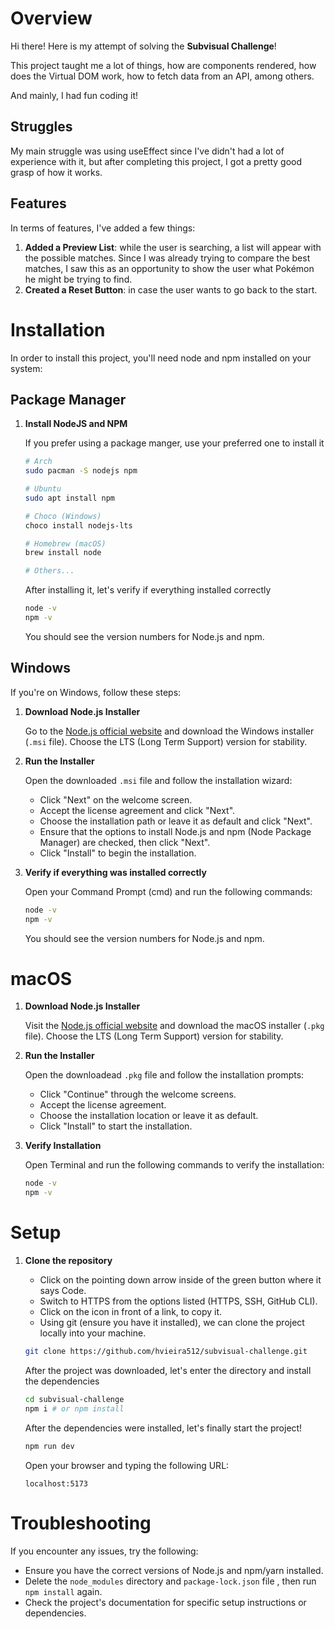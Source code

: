 # Overview

Hi there! Here is my attempt of solving the **Subvisual Challenge**!

This project taught me a lot of things, how are components rendered, how does the Virtual DOM work, how to fetch data from an API, among others.

And mainly, I had fun coding it!

## Struggles

My main struggle was using useEffect since I've didn't had a lot of experience with it, but after completing this project, I got a pretty good grasp of how it works.

## Features

In terms of features, I've added a few things:

1. **Added a Preview List**: while the user is searching, a list will appear with the possible matches. Since I was already trying to compare the best matches, I saw this as an opportunity to show the user what Pokémon he might be trying to find.
2. **Created a Reset Button**: in case the user wants to go back to the start.

# Installation

In order to install this project, you'll need node and npm installed on your system:

## Package Manager

1. **Install NodeJS and NPM**

   If you prefer using a package manger, use your preferred one to install it

   ```bash
   # Arch
   sudo pacman -S nodejs npm

   # Ubuntu
   sudo apt install npm

   # Choco (Windows)
   choco install nodejs-lts

   # Homebrew (macOS)
   brew install node

   # Others...
   ```

   After installing it, let's verify if everything installed correctly

   ```bash
   node -v
   npm -v
   ```

   You should see the version numbers for Node.js and npm.

## Windows

If you're on Windows, follow these steps:

1. **Download Node.js Installer**

   Go to the [Node.js official website](https://nodejs.org/) and download the Windows installer (`.msi` file). Choose the LTS (Long Term Support) version for stability.

2. **Run the Installer**

   Open the downloaded `.msi` file and follow the installation wizard:

   - Click "Next" on the welcome screen.
   - Accept the license agreement and click "Next".
   - Choose the installation path or leave it as default and click "Next".
   - Ensure that the options to install Node.js and npm (Node Package Manager) are checked, then click "Next".
   - Click "Install" to begin the installation.

3. **Verify if everything was installed correctly**

   Open your Command Prompt (cmd) and run the following commands:

   ```bash
   node -v
   npm -v
   ```

   You should see the version numbers for Node.js and npm.

# macOS

1. **Download Node.js Installer**

   Visit the [Node.js official website](https://nodejs.org/) and download the macOS installer (`.pkg` file). Choose the LTS (Long Term Support) version for stability.

2. **Run the Installer**

   Open the downloadead `.pkg` file and follow the installation prompts:

   - Click "Continue" through the welcome screens.
   - Accept the license agreement.
   - Choose the installation location or leave it as default.
   - Click "Install" to start the installation.

3. **Verify Installation**

   Open Terminal and run the following commands to verify the installation:

   ```bash
   node -v
   npm -v
   ```

# Setup

1. **Clone the repository**

   - Click on the pointing down arrow inside of the green button where it says Code.
   - Switch to HTTPS from the options listed (HTTPS, SSH, GitHub CLI).
   - Click on the icon in front of a link, to copy it.
   - Using git (ensure you have it installed), we can clone the project locally into your machine.

   ```bash
   git clone https://github.com/hvieira512/subvisual-challenge.git
   ```

   After the project was downloaded, let's enter the directory and install the dependencies

   ```bash
   cd subvisual-challenge
   npm i # or npm install
   ```

   After the dependencies were installed, let's finally start the project!

   ```bash
   npm run dev
   ```

   Open your browser and typing the following URL:

   ```
   localhost:5173
   ```

# Troubleshooting

If you encounter any issues, try the following:

- Ensure you have the correct versions of Node.js and npm/yarn installed.
- Delete the `node_modules` directory and `package-lock.json` file , then run `npm install` again.
- Check the project's documentation for specific setup instructions or dependencies.
